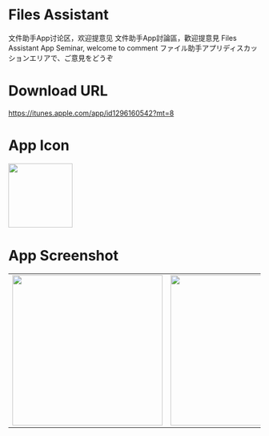# Files Assistant

文件助手App讨论区，欢迎提意见
文件助手App討論區，歡迎提意見
Files Assistant App Seminar, welcome to comment
ファイル助手アプリディスカッションエリアで、ご意見をどうぞ

# Download URL
https://itunes.apple.com/app/id1296160542?mt=8

# App Icon

<img src="https://github.com/iosBob/BLDoc/blob/master/FilesAssistant/icon_1024.jpg" width="128"/>

# App Screenshot

<table><tr>
<td><img src="https://github.com/iosBob/BLDoc/blob/master/FilesAssistant/sc160/sc001.jpg" width="300"/></td>
<td><img src="https://github.com/iosBob/BLDoc/blob/master/FilesAssistant/sc160/sc002.jpg" width="300"/></td>
<td><img src="https://github.com/iosBob/BLDoc/blob/master/FilesAssistant/sc160/sc003.jpg" width="300"/></td>
<td><img src="https://github.com/iosBob/BLDoc/blob/master/FilesAssistant/sc160/sc004.jpg" width="300"/></td>
<td><img src="https://github.com/iosBob/BLDoc/blob/master/FilesAssistant/sc160/sc005.jpg" width="300"/></td>
<td><img src="https://github.com/iosBob/BLDoc/blob/master/FilesAssistant/sc160/sc006.jpg" width="300"/></td>
<td><img src="https://github.com/iosBob/BLDoc/blob/master/FilesAssistant/sc160/sc007.jpg" width="300"/></td>
<td><img src="https://github.com/iosBob/BLDoc/blob/master/FilesAssistant/sc160/sc008.jpg" width="300"/></td>
<td><img src="https://github.com/iosBob/BLDoc/blob/master/FilesAssistant/sc160/sc009.jpg" width="300"/></td>
<td><img src="https://github.com/iosBob/BLDoc/blob/master/FilesAssistant/sc160/sc010.jpg" width="300"/></td>
</tr></table>

